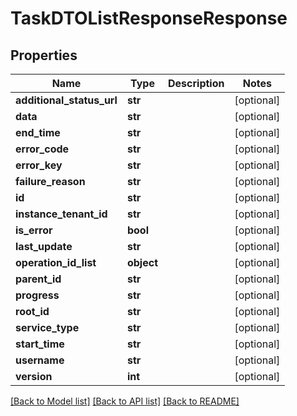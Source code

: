 # TaskDTOListResponseResponse

## Properties
Name | Type | Description | Notes
------------ | ------------- | ------------- | -------------
**additional_status_url** | **str** |  | [optional] 
**data** | **str** |  | [optional] 
**end_time** | **str** |  | [optional] 
**error_code** | **str** |  | [optional] 
**error_key** | **str** |  | [optional] 
**failure_reason** | **str** |  | [optional] 
**id** | **str** |  | [optional] 
**instance_tenant_id** | **str** |  | [optional] 
**is_error** | **bool** |  | [optional] 
**last_update** | **str** |  | [optional] 
**operation_id_list** | **object** |  | [optional] 
**parent_id** | **str** |  | [optional] 
**progress** | **str** |  | [optional] 
**root_id** | **str** |  | [optional] 
**service_type** | **str** |  | [optional] 
**start_time** | **str** |  | [optional] 
**username** | **str** |  | [optional] 
**version** | **int** |  | [optional] 

[[Back to Model list]](../README.md#documentation-for-models) [[Back to API list]](../README.md#documentation-for-api-endpoints) [[Back to README]](../README.md)


